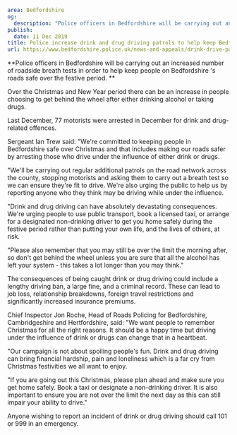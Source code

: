 ```yaml
area: Bedfordshire
og:
  description: "Police officers in Bedfordshire will be carrying out an increased number of roadside breath tests in order to help keep people on Bedfordshire\u2019s roads safe over the festive period."
publish:
  date: 11 Dec 2019
title: Police increase drink and drug driving patrols to help keep Bedfordshire motorists safe
url: https://www.bedfordshire.police.uk/news-and-appeals/drink-drive-patrols-dec19
```

**Police officers in Bedfordshire will be carrying out an increased number of roadside breath tests in order to help keep people on Bedfordshire 's roads safe over the festive period. **

Over the Christmas and New Year period there can be an increase in people choosing to get behind the wheel after either drinking alcohol or taking drugs.

Last December, 77 motorists were arrested in December for drink and drug-related offences.

Sergeant Ian Trew said: "We're committed to keeping people in Bedfordshire safe over Christmas and that includes making our roads safer by arresting those who drive under the influence of either drink or drugs.

"We'll be carrying out regular additional patrols on the road network across the county, stopping motorists and asking them to carry out a breath test so we can ensure they're fit to drive. We're also urging the public to help us by reporting anyone who they think may be driving while under the influence.

"Drink and drug driving can have absolutely devastating consequences. We're urging people to use public transport, book a licensed taxi, or arrange for a designated non-drinking driver to get you home safely during the festive period rather than putting your own life, and the lives of others, at risk.

"Please also remember that you may still be over the limit the morning after, so don't get behind the wheel unless you are sure that all the alcohol has left your system - this takes a lot longer than you may think."

The consequences of being caught drink or drug driving could include a lengthy driving ban, a large fine, and a criminal record. These can lead to job loss, relationship breakdowns, foreign travel restrictions and significantly increased insurance premiums.

Chief Inspector Jon Roche, Head of Roads Policing for Bedfordshire, Cambridgeshire and Hertfordshire, said: "We want people to remember Christmas for all the right reasons. It should be a happy time but driving under the influence of drink or drugs can change that in a heartbeat.

"Our campaign is not about spoiling people's fun. Drink and drug driving can bring financial hardship, pain and loneliness which is a far cry from Christmas festivities we all want to enjoy.

"If you are going out this Christmas, please plan ahead and make sure you get home safely. Book a taxi or designate a non-drinking driver. It is also important to ensure you are not over the limit the next day as this can still impair your ability to drive."

Anyone wishing to report an incident of drink or drug driving should call 101 or 999 in an emergency.
